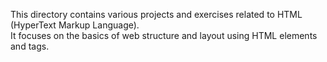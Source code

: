 This directory contains various projects and exercises related to HTML (HyperText Markup Language).  
It focuses on the basics of web structure and layout using HTML elements and tags.
